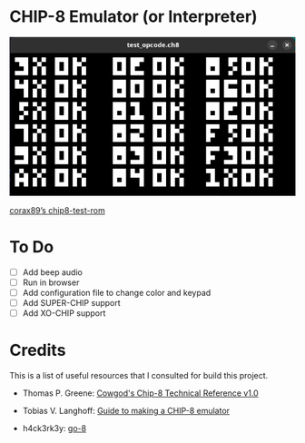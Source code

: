 # CHIP-8 Emulator (or Interpreter)

![test_opcode](./assets/test_opcode.png)

[corax89’s chip8-test-rom](https://github.com/corax89/chip8-test-rom)

# To Do

- [ ] Add beep audio
- [ ] Run in browser
- [ ] Add configuration file to change color and keypad
- [ ] Add SUPER-CHIP support
- [ ] Add XO-CHIP support

# Credits

This is a list of useful resources that I consulted for build this project.

- Thomas P. Greene: [Cowgod's Chip-8 Technical Reference v1.0](http://devernay.free.fr/hacks/chip8/C8TECH10.HTM#2.4)

- Tobias V. Langhoff: [Guide to making a CHIP-8 emulator](https://tobiasvl.github.io/blog/write-a-chip-8-emulator/#what-next)

- h4ck3rk3y: [go-8](https://github.com/h4ck3rk3y/go-8/tree/master)
